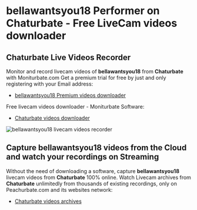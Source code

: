# bellawantsyou18 Performer on Chaturbate - Free LiveCam videos downloader

## Chaturbate Live Videos Recorder

Monitor and record livecam videos of **bellawantsyou18** from **Chaturbate** with Moniturbate.com
Get a premium trial for free by just and only registering with your Email address:
* [bellawantsyou18 Premium videos downloader](https://moniturbate.com/request-demo-licence-key.html)

Free livecam videos downloader - Moniturbate Software:
* [Chaturbate videos downloader](https://moniturbate.com/moniturbate-download-software.html)

![bellawantsyou18 livecam videos recorder](https://peachurnet.com/templates/moniturbate-software.png)


## Capture bellawantsyou18 videos from the Cloud and watch your recordings on Streaming

Without the need of downloading a software, capture **bellawantsyou18** livecam videos from **Chaturbate** 100% online.
Watch Livecam archives from **Chaturbate** unlimitedly from thousands of existing recordings, only on Peachurbate.com and its websites network:
* [Chaturbate videos archives](https://peachurnet.com/)